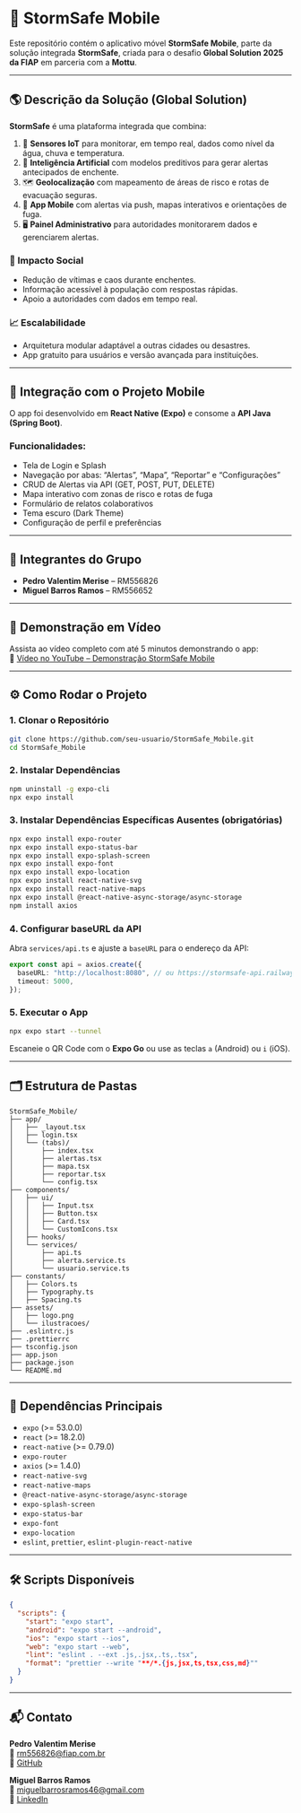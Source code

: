 
# 📱 StormSafe Mobile

Este repositório contém o aplicativo móvel **StormSafe Mobile**, parte da solução integrada **StormSafe**, criada para o desafio **Global Solution 2025 da FIAP** em parceria com a **Mottu**.

---

## 🌎 Descrição da Solução (Global Solution)

**StormSafe** é uma plataforma integrada que combina:

1. 📡 **Sensores IoT** para monitorar, em tempo real, dados como nível da água, chuva e temperatura.
2. 🤖 **Inteligência Artificial** com modelos preditivos para gerar alertas antecipados de enchente.
3. 🗺️ **Geolocalização** com mapeamento de áreas de risco e rotas de evacuação seguras.
4. 📲 **App Mobile** com alertas via push, mapas interativos e orientações de fuga.
5. 🖥️ **Painel Administrativo** para autoridades monitorarem dados e gerenciarem alertas.

### 📌 Impacto Social
- Redução de vítimas e caos durante enchentes.
- Informação acessível à população com respostas rápidas.
- Apoio a autoridades com dados em tempo real.

### 📈 Escalabilidade
- Arquitetura modular adaptável a outras cidades ou desastres.
- App gratuito para usuários e versão avançada para instituições.

---

## 📲 Integração com o Projeto Mobile

O app foi desenvolvido em **React Native (Expo)** e consome a **API Java (Spring Boot)**.

### Funcionalidades:
- Tela de Login e Splash
- Navegação por abas: “Alertas”, “Mapa”, “Reportar” e “Configurações”
- CRUD de Alertas via API (GET, POST, PUT, DELETE)
- Mapa interativo com zonas de risco e rotas de fuga
- Formulário de relatos colaborativos
- Tema escuro (Dark Theme)
- Configuração de perfil e preferências

---

## 👥 Integrantes do Grupo

- **Pedro Valentim Merise** – RM556826  
- **Miguel Barros Ramos** – RM556652  

---

## 🎥 Demonstração em Vídeo

Assista ao vídeo completo com até 5 minutos demonstrando o app:  
🔗 [Vídeo no YouTube – Demonstração StormSafe Mobile](https://youtu.be/SEU_LINK_DO_VIDEO)

---

## ⚙️ Como Rodar o Projeto

### 1. Clonar o Repositório

```bash
git clone https://github.com/seu-usuario/StormSafe_Mobile.git
cd StormSafe_Mobile
```

### 2. Instalar Dependências

```bash
npm uninstall -g expo-cli
npx expo install
```

### 3. Instalar Dependências Específicas Ausentes (obrigatórias)

```bash
npx expo install expo-router
npx expo install expo-status-bar
npx expo install expo-splash-screen
npx expo install expo-font
npx expo install expo-location
npx expo install react-native-svg
npx expo install react-native-maps
npx expo install @react-native-async-storage/async-storage
npm install axios
```

### 4. Configurar baseURL da API

Abra `services/api.ts` e ajuste a `baseURL` para o endereço da API:

```ts
export const api = axios.create({
  baseURL: "http://localhost:8080", // ou https://stormsafe-api.railway.app
  timeout: 5000,
});
```

### 5. Executar o App

```bash
npx expo start --tunnel
```

Escaneie o QR Code com o **Expo Go** ou use as teclas `a` (Android) ou `i` (iOS).

---

## 🗂️ Estrutura de Pastas

```
StormSafe_Mobile/
├── app/
│   ├── _layout.tsx
│   ├── login.tsx
│   └── (tabs)/
│       ├── index.tsx
│       ├── alertas.tsx
│       ├── mapa.tsx
│       ├── reportar.tsx
│       └── config.tsx
├── components/
│   ├── ui/
│   │   ├── Input.tsx
│   │   ├── Button.tsx
│   │   ├── Card.tsx
│   │   └── CustomIcons.tsx
│   ├── hooks/
│   └── services/
│       ├── api.ts
│       ├── alerta.service.ts
│       └── usuario.service.ts
├── constants/
│   ├── Colors.ts
│   ├── Typography.ts
│   ├── Spacing.ts
├── assets/
│   ├── logo.png
│   └── ilustracoes/
├── .eslintrc.js
├── .prettierrc
├── tsconfig.json
├── app.json
├── package.json
└── README.md
```

---

## 🧩 Dependências Principais

- `expo` (>= 53.0.0)
- `react` (>= 18.2.0)
- `react-native` (>= 0.79.0)
- `expo-router`
- `axios` (>= 1.4.0)
- `react-native-svg`
- `react-native-maps`
- `@react-native-async-storage/async-storage`
- `expo-splash-screen`
- `expo-status-bar`
- `expo-font`
- `expo-location`
- `eslint`, `prettier`, `eslint-plugin-react-native`

---

## 🛠️ Scripts Disponíveis

```json
{
  "scripts": {
    "start": "expo start",
    "android": "expo start --android",
    "ios": "expo start --ios",
    "web": "expo start --web",
    "lint": "eslint . --ext .js,.jsx,.ts,.tsx",
    "format": "prettier --write "**/*.{js,jsx,ts,tsx,css,md}""
  }
}
```

---

## 📬 Contato

**Pedro Valentim Merise**  
📧 rm556826@fiap.com.br  
🔗 [GitHub](https://github.com/pedrovalentim22)

**Miguel Barros Ramos**  
📧 miguelbarrosramos46@gmail.com  
🔗 [LinkedIn](https://www.linkedin.com/in/miguel-barros-ramos-47458a326/)
